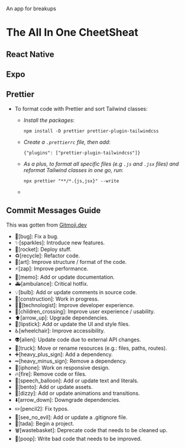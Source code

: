 An app for breakups

# The All In One CheetSheat

## React Native

## Expo

## Prettier

- To format code with Prettier and sort Tailwind classes:

  - _Install the packages_:

    ```
    npm install -D prettier prettier-plugin-tailwindcss
    ```

  - _Create a `.prettierrc` file, then add_:

    ```
    {"plugins": ["prettier-plugin-tailwindcss"]}
    ```

  - _As a plus, to format all specific files (e.g `.js` and `.jsx` files) and reformat Tailwind classes in one go, run_:

    ```
    npx prettier "**/*.{js,jsx}" --write
    ```

  -

## Commit Messages Guide

This was gotten from [Gitmoji.dev](gitmoji.dev)

- 🐛[bug]: Fix a bug.
- ✨[sparkles]: Introduce new features.
- 🚀[rocket]: Deploy stuff.
- ♻️[recycle]: Refactor code.
- 🎨[art]: Improve structure / format of the code.
- ⚡️[zap]: Improve performance.
- 📝[memo]: Add or update documentation.
- 🚑️[ambulance]: Critical hotfix.
- 💡[bulb]: Add or update comments in source code.
- 🚧[construction]: Work in progress.
- 🧑‍💻[technologist]: Improve developer experience.
- 🚸[children_crossing]: Improve user experience / usability.
- ⬆️[arrow_up]: Upgrade dependencies.
- 💄[lipstick]: Add or update the UI and style files.
- ♿️[wheelchair]: Improve accessibility.
- 👽️[alien]: Update code due to external API changes.
- 🚚[truck]: Move or rename resources (e.g.: files, paths, routes).
- ➕[heavy_plus_sign]: Add a dependency.
- ➖[heavy_minus_sign]: Remove a dependency.
- 📱[iphone]: Work on responsive design.
- 🔥[fire]: Remove code or files.
- 💬[speech_balloon]: Add or update text and literals.
- 🍱[bento]: Add or update assets.
- 💫[dizzy]: Add or update animations and transitions.
- ⬇️[arrow_down]: Downgrade dependencies.
- ✏️[pencil2]: Fix typos.
- 🙈[see_no_evil]: Add or update a .gitignore file.
- 🎉[tada]: Begin a project.
- 🗑️[wastebasket]: Deprecate code that needs to be cleaned up.
- 💩[poop]: Write bad code that needs to be improved.
